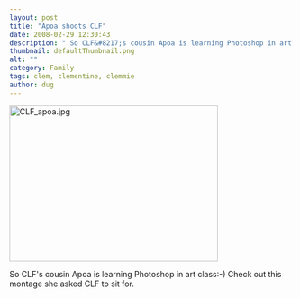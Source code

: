 ```yaml
---
layout: post
title: "Apoa shoots CLF"
date: 2008-02-29 12:30:43
description: " So CLF&#8217;s cousin Apoa is learning Photoshop in art class -- -) Check out this montage she asked CLF to sit for&#8230;."
thumbnail: defaultThumbnail.png
alt: ""
category: Family
tags: clem, clementine, clemmie
author: dug
---
```


<p><a href="http://www.donkeyontheedge.com/i/CLF_apoa.jpg"><img alt="CLF_apoa.jpg" src="http://www.donkeyontheedge.com/i/CLF_apoa-thumb.jpg" width="370" height="277" /></a></p>

<p>So <span class="caps">CLF'</span>s cousin Apoa is learning Photoshop in art class:-) Check out this montage she asked <span class="caps">CLF </span>to sit for.</p>
